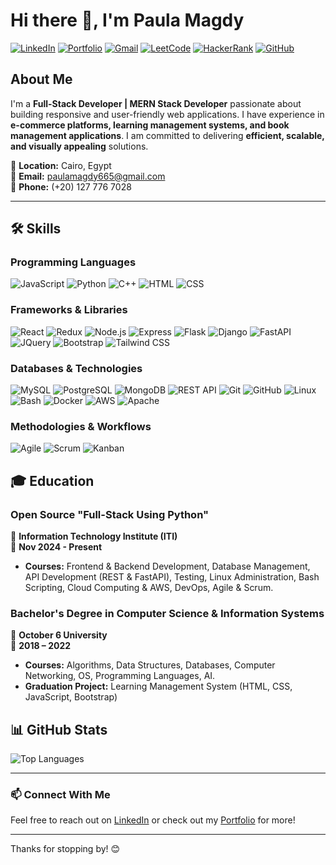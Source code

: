 # Hi there 👋, I'm Paula Magdy

[![LinkedIn](https://img.shields.io/badge/LinkedIn-blue?style=for-the-badge&logo=linkedin)](https://www.linkedin.com/in/paula-magdy/)
[![Portfolio](https://img.shields.io/badge/Portfolio-green?style=for-the-badge&logo=vercel)](https://portfolio-ploz.vercel.app/)
[![Gmail](https://img.shields.io/badge/Gmail-red?style=for-the-badge&logo=gmail)](mailto:paulamagdy665@gmail.com)
[![LeetCode](https://img.shields.io/badge/LeetCode-FFA116?style=for-the-badge&logo=leetcode&logoColor=white)](https://leetcode.com/u/4pAckTIlBP/)
[![HackerRank](https://img.shields.io/badge/HackerRank-2EC866?style=for-the-badge&logo=hackerrank&logoColor=white)](https://www.hackerrank.com/profile/paulamagdy665)
[![GitHub](https://img.shields.io/badge/GitHub-181717?style=for-the-badge&logo=github)](https://github.com/PaulaMagdi0)

## About Me

I'm a **Full-Stack Developer | MERN Stack Developer** passionate about building responsive and user-friendly web applications. I have experience in **e-commerce platforms, learning management systems, and book management applications**. I am committed to delivering **efficient, scalable, and visually appealing** solutions.

📍 **Location:** Cairo, Egypt  
📧 **Email:** [paulamagdy665@gmail.com](mailto:paulamagdy665@gmail.com)  
📱 **Phone:** (+20) 127 776 7028

---

## 🛠️ Skills

### Programming Languages

![JavaScript](https://img.shields.io/badge/JavaScript-F7DF1E?style=for-the-badge&logo=javascript&logoColor=black)
![Python](https://img.shields.io/badge/Python-3776AB?style=for-the-badge&logo=python&logoColor=white)
![C++](https://img.shields.io/badge/C++-00599C?style=for-the-badge&logo=cplusplus&logoColor=white)
![HTML](https://img.shields.io/badge/HTML5-E34F26?style=for-the-badge&logo=html5&logoColor=white)
![CSS](https://img.shields.io/badge/CSS3-1572B6?style=for-the-badge&logo=css3&logoColor=white)

### Frameworks & Libraries

![React](https://img.shields.io/badge/React-61DAFB?style=for-the-badge&logo=react&logoColor=black)
![Redux](https://img.shields.io/badge/Redux-764ABC?style=for-the-badge&logo=redux&logoColor=white)
![Node.js](https://img.shields.io/badge/Node.js-339933?style=for-the-badge&logo=node.js&logoColor=white)
![Express](https://img.shields.io/badge/Express-000000?style=for-the-badge&logo=express&logoColor=white)
![Flask](https://img.shields.io/badge/Flask-000000?style=for-the-badge&logo=flask&logoColor=white)
![Django](https://img.shields.io/badge/Django-092E20?style=for-the-badge&logo=django&logoColor=white)
![FastAPI](https://img.shields.io/badge/FastAPI-009688?style=for-the-badge&logo=fastapi&logoColor=white)
![JQuery](https://img.shields.io/badge/jQuery-0769AD?style=for-the-badge&logo=jquery&logoColor=white)
![Bootstrap](https://img.shields.io/badge/Bootstrap-7952B3?style=for-the-badge&logo=bootstrap&logoColor=white)
![Tailwind CSS](https://img.shields.io/badge/Tailwind%20CSS-06B6D4?style=for-the-badge&logo=tailwindcss&logoColor=white)

### Databases & Technologies

![MySQL](https://img.shields.io/badge/MySQL-4479A1?style=for-the-badge&logo=mysql&logoColor=white)
![PostgreSQL](https://img.shields.io/badge/PostgreSQL-336791?style=for-the-badge&logo=postgresql&logoColor=white)
![MongoDB](https://img.shields.io/badge/MongoDB-47A248?style=for-the-badge&logo=mongodb&logoColor=white)
![REST API](https://img.shields.io/badge/REST%20API-FF6F00?style=for-the-badge&logo=api&logoColor=white)
![Git](https://img.shields.io/badge/Git-F05032?style=for-the-badge&logo=git&logoColor=white)
![GitHub](https://img.shields.io/badge/GitHub-181717?style=for-the-badge&logo=github&logoColor=white)
![Linux](https://img.shields.io/badge/Linux-FCC624?style=for-the-badge&logo=linux&logoColor=black)
![Bash](https://img.shields.io/badge/Bash-4EAA25?style=for-the-badge&logo=gnu-bash&logoColor=white)
![Docker](https://img.shields.io/badge/Docker-2496ED?style=for-the-badge&logo=docker&logoColor=white)
![AWS](https://img.shields.io/badge/AWS-FF9900?style=for-the-badge&logo=amazon-aws&logoColor=white)
![Apache](https://img.shields.io/badge/Apache-D22128?style=for-the-badge&logo=apache&logoColor=white)

### Methodologies & Workflows

![Agile](https://img.shields.io/badge/Agile-1E90FF?style=for-the-badge)
![Scrum](https://img.shields.io/badge/Scrum-00A676?style=for-the-badge)
![Kanban](https://img.shields.io/badge/Kanban-FF4500?style=for-the-badge)

## 🎓 Education

### Open Source "Full-Stack Using Python"

📍 **Information Technology Institute (ITI)**  
📅 **Nov 2024 - Present**

- **Courses:** Frontend & Backend Development, Database Management, API Development (REST & FastAPI), Testing, Linux Administration, Bash Scripting, Cloud Computing & AWS, DevOps, Agile & Scrum.

### Bachelor's Degree in Computer Science & Information Systems

📍 **October 6 University**  
📅 **2018 – 2022**

- **Courses:** Algorithms, Data Structures, Databases, Computer Networking, OS, Programming Languages, AI.
- **Graduation Project:** Learning Management System (HTML, CSS, JavaScript, Bootstrap)

## 📊 GitHub Stats

![Top Languages](https://github-readme-stats.vercel.app/api/top-langs/?username=PaulaMagdi0&layout=compact&theme=default)

---

### 📫 Connect With Me

Feel free to reach out on [LinkedIn](https://www.linkedin.com/in/paula-magdy/) or check out my [Portfolio](https://portfolio-ploz.vercel.app/) for more!

---

Thanks for stopping by! 😊
